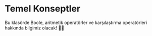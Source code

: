 # Temel Konseptler

Bu klasörde Boole, aritmetik operatörler ve karşılaştırma operatörleri hakkında bilgimiz olacak! 🙌🏻 
